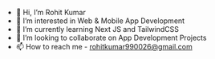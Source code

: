 - 👋 Hi, I’m Rohit Kumar
- 👀 I’m interested in Web & Mobile App Development
- 🌱 I’m currently learning Next JS and TailwindCSS
- 💞️ I’m looking to collaborate on App Development Projects
- 📫 How to reach me - rohitkumar990026@gmail.com

<!---
rohit-0308/rohit-0308 is a ✨ special ✨ repository because its `README.md` (this file) appears on your GitHub profile.
You can click the Preview link to take a look at your changes.
--->

